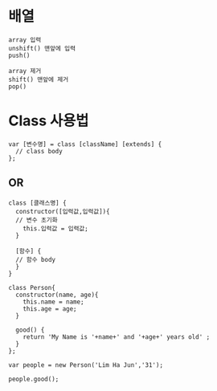 # 배열

```
array 입력
unshift() 맨앞에 입력
push()
```

```
array 제거
shift() 맨앞에 제거
pop() 
```

# Class 사용법

```
var [변수명] = class [className] [extends] {
  // class body
};
```
## OR

```
class [클래스명] {
  constructor([입력값,입력값]){
  // 변수 초기화
    this.입력값 = 입력값;
  }
  
  [함수] {
  // 함수 body
  }
}

```

```
class Person{
  constructor(name, age){
    this.name = name;
    this.age = age;
  }
  
  good() {
    return 'My Name is '+name+' and '+age+' years old' ;
  }
};
```

```
var people = new Person('Lim Ha Jun','31');

people.good();

```




